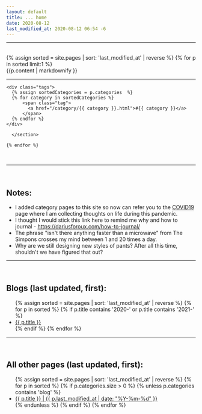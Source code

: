 ```yaml
---
layout: default
title: ... home
date: 2020-08-12
last_modified_at: 2020-08-12 06:54 -6
---
```

<hr/>
<br/>
<div class="blurb">
	{% assign sorted = site.pages | sort: 'last_modified_at' | reverse %}
	{% for p in sorted limit:1 %}
		<div>
			{{p.content | markdownify }}
		</div>
		<hr/>
		      <section>

	<div class="tags">
	  {% assign sortedCategories = p.categories  %}
	  {% for category in sortedCategories %}
          <span class="tag">
            <a href="/category/{{ category }}.html">#{{ category }}</a>
          </span>
	  {% endfor %}
	</div>
	
      </section>

 	{% endfor %}
<br/>
<hr/>
<br/>
	<h1>Notes:</h1>
	<p>
		<ul>
		<li>I added category pages to this site so now can refer you to the <a href="/category/covid19.html">COVID19</a> page where I am collecting thoughts on life during this pandemic. </li>
			<li>I thought I would stick this link here to remind me why and how to journal - <a href="https://dariusforoux.com/how-to-journal/">https://dariusforoux.com/how-to-journal/</a></li>
			<li>The phrase "isn't there anything faster than a microwave" from The Simpons crosses my mind between 1 and 20 times a day.</li>
			<li>Why are we still designing new styles of pants? After all this time, shouldn't we have figured that out?</li>
		</ul>
	</p>
<hr/>
<br/>
	<h2>Blogs (last updated, first):</h2>
	<ul>
	{% assign sorted = site.pages | sort: 'last_modified_at' | reverse %}
	{% for p in sorted %}
	   {% if p.title contains '2020-' or p.title contains '2021-'  %}
	      <li> <a href="{{ p.url | absolute_url }}">{{ p.title }}</a></li>
	   {% endif %}
 	{% endfor %}
	</ul>

<hr/>
<br/>
<h2>All other pages (last updated, first):</h2>
	<ul>
	{% assign sorted = site.pages | sort: 'last_modified_at' | reverse %}
	{% for p in sorted %}
		{% if p.categories.size > 0  %}
		   {% unless p.categories contains 'blog' %}
	  	      <li> <a href="{{ p.url | absolute_url }}">{{ p.title }} | {{ p.last_modified_at | date: "%Y-%m-%d" }} </a></li>
		   {% endunless %}
		{% endif %}
 	{% endfor %}
	</ul>

</div><!-- /.blurb -->
